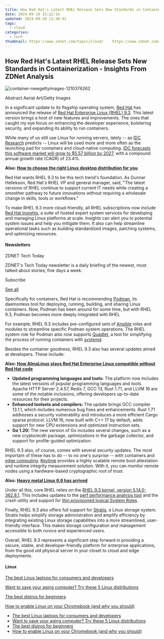 ```yaml
---
title: How Red Hat's Latest RHEL Release Sets New Standards in Containerization - Insights From ZDNet Analysis
date: 2024-09-19 15:22:14
updated: 2024-09-20 11:38:42
tags:
  - cloud
categories:
  - tech
thumbnail: https://www.zdnet.com/topic/cloud/    https://www.zdnet.com/a/img/resize/3bd1c9914f7b38396bfbfbca03488e78f9688761/2023/11/15/739bcb98-61a6-4850-a003-6b6559fbcef2/container-newgettyimages-1210376262.jpg?width=170&height=96&fit=crop&auto=webp
---
```


## How Red Hat's Latest RHEL Release Sets New Standards in Containerization - Insights From ZDNet Analysis

![container-newgettyimages-1210376262](https://www.zdnet.com/a/img/resize/7944b72f060a6e10643cb56625413038ed6f5096/2023/11/15/739bcb98-61a6-4850-a003-6b6559fbcef2/container-newgettyimages-1210376262.jpg?auto=webp&width=1280)

Abstract Aerial Art/Getty Images

In a significant update to its flagship operating system, [Red Hat](https://www.redhat.com/en) has announced the release of [Red Hat Enterprise Linux (RHEL) 9.3](https://access.redhat.com/documentation/en-us/red%5Fhat%5Fenterprise%5Flinux/6/html/installation%5Fguide/sn-welcome-x86). This latest version brings a host of new features and improvements. The ones that caught my eye focus on enhancing the developer experience, bolstering security, and expanding its ability to run containers. 

While many of us still use Linux for running servers, lately -- as [IDC Research](https://www.idc.com/) predicts -- Linux will be used more and more often as the launching pad for containers and cloud-native computing. [IDC forecasts this software market will grow to $5.57 billion by 2027](https://www.idc.com/getdoc.jsp?containerId=US49244823), with a compound annual growth rate (CAGR) of 23.4%. 

**Also: [How to choose the right Linux desktop distribution for you](https://www.zdnet.com/article/how-to-choose-the-right-linux-desktop-distribution-for-you/)**

Red Hat wants RHEL 9.3 to be this tech trend's foundation. As Gunnar Hellekson, Red Hat's RHEL VP and general manager, said, "The latest versions of RHEL continue to support current IT needs while creating a smoother pathway to future innovations without requiring a wholesale change in skills, tools or workflows." 

To make RHEL 9.3 more cloud-friendly, all RHEL subscriptions now include [Red Hat Insights](https://www.redhat.com/en/technologies/management/insights), a suite of hosted expert system services for developing and managing Linux platforms at scale. Insights can alert you to potential system issues and help you mitigate them. It also can help streamline operational tasks such as building standardized images, patching systems, and optimizing resources. 

#### Newsletters

ZDNET Tech Today

ZDNET's Tech Today newsletter is a daily briefing of the newest, most talked about stories, five days a week.

 Subscribe

[See all](https://www.zdnet.com/newsletters/)

Specifically for containers, Red Hat is recommending [Podman](https://podman.io/), its daemonless tool for deploying, running, building, and sharing Linux containers. Now, Podman has been around for some time, but with RHEL 9.3, Podman becomes more deeply integrated with RHEL 

For example, RHEL 9.3 includes pre-configured sets of [Ansible](https://www.ansible.com/) roles and modules to streamline specific Podman system operations. The RHEL system role for Podman also now supports [Quadlet](https://www.redhat.com/sysadmin/quadlet-podman), a tool for simplifying the process of running containers with [systemd](https://systemd.io/). 

Besides the container goodness, RHEL 9.3 also has several updates aimed at developers. These include:

**Also: [How AlmaLinux stays Red Hat Enterprise Linux compatible without Red Hat code](https://www.zdnet.com/article/how-almalinux-stays-red-hat-enterprise-linux-compatible-without-red-hat-code/)**

* **Updated programming languages and tools:** The platform now includes the latest versions of popular programming languages and tools. Apache HTTP Server 2.4.57, Redis 7, GCC 13, Rust 1.71, and LLVM 16 are some of the notable inclusions, offering developers up-to-date resources for their projects.
* **Enhanced toolsets and compilers:** The update brings GCC compiler 13.1.1, which includes numerous bug fixes and enhancements. Rust 1.71 addresses a security vulnerability and introduces a more efficient Cargo sparse protocol. LLVM 16, now built with C++ 17 by default, adds support for new CPU extensions and optimized instruction sets.
* **Go 1.20:** The new version of Go includes several changes, such as a new crypto/ecdh package, optimizations in the garbage collector, and support for profile-guided optimization.

RHEL 9.3 also, of course, comes with several security updates. The most important of these has to do -- to no one's surprise -- with containers and [edge computing](https://www.zdnet.com/article/red-hat-goes-to-the-edge/). [Keylime](https://keylime.dev/) provides a highly scalable remote boot attestation and runtime integrity measurement solution. With it, you can monitor remote nodes using a hardware-based cryptographic root of trust.

**Also: [Heavy metal Linux 6.6 has arrived](https://www.zdnet.com/article/heavy-metal-linux-linux-6-6-arrives/)**

Under all this, core RHEL relies on the [RHEL 9.3 kernel, version 5.14.0-362.8.1](https://access.redhat.com/documentation/en-us/red%5Fhat%5Fenterprise%5Flinux/9/html-single/9.3%5Frelease%5Fnotes/index). This includes updates to the [perf performance analysis tool](http://perf.wiki.kernel.org/) and the crash utility and support for [thin provisioned logical System Roles](https://access.redhat.com/documentation/en-us/red%5Fhat%5Fenterprise%5Flinux/8/html/configuring%5Fand%5Fmanaging%5Flogical%5Fvolumes/creating-and-managing-thin-provisioned-volumes%5Fconfiguring-and-managing-logical-volumes).

Finally, RHEL 9.3 also offers full support for [Stratis](https://stratis-storage.github.io/), a Linux storage system. Stratis helps simplify storage administration and amplify efficiency by integrating existing Linux storage capabilities into a more streamlined, user-friendly interface. This makes storage configuration and management accessible to both novice and experienced users. 

Overall, RHEL 9.3 represents a significant step forward in providing a secure, stable, and developer-friendly platform for enterprise applications, from the good old physical server in your closet to cloud and edge deployments.

#### Linux

[The best Linux laptops for consumers and developers](https://www.zdnet.com/article/best-linux-laptop/ "The best Linux laptops for consumers and developers")

[Want to save your aging computer? Try these 5 Linux distributions](https://www.zdnet.com/article/want-to-save-your-old-computer-try-these-5-linux-distributions/ "Want to save your aging computer? Try these 5 Linux distributions")

[The best distros for beginners](https://www.zdnet.com/article/best-linux-desktops-for-beginners/ "The best distros for beginners")

[How to enable Linux on your Chromebook (and why you should)](https://www.zdnet.com/article/how-to-enable-linux-on-your-chromebook-and-why-you-should/ "How to enable Linux on your Chromebook (and why you should)")

* [The best Linux laptops for consumers and developers](https://www.zdnet.com/article/best-linux-laptop/ "The best Linux laptops for consumers and developers")
* [Want to save your aging computer? Try these 5 Linux distributions](https://www.zdnet.com/article/want-to-save-your-old-computer-try-these-5-linux-distributions/ "Want to save your aging computer? Try these 5 Linux distributions")
* [The best distros for beginners](https://www.zdnet.com/article/best-linux-desktops-for-beginners/ "The best distros for beginners")
* [How to enable Linux on your Chromebook (and why you should)](https://www.zdnet.com/article/how-to-enable-linux-on-your-chromebook-and-why-you-should/ "How to enable Linux on your Chromebook (and why you should)")

<ins class="adsbygoogle"
     style="display:block"
     data-ad-format="autorelaxed"
     data-ad-client="ca-pub-7571918770474297"
     data-ad-slot="1223367746"></ins>



<ins class="adsbygoogle"
     style="display:block"
     data-ad-client="ca-pub-7571918770474297"
     data-ad-slot="8358498916"
     data-ad-format="auto"
     data-full-width-responsive="true"></ins>
